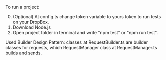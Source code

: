 To run a project:

0) (Optional) At config.ts change token variable to yours token to run tests on your DropBox.
1) Download Node.js
2) Open project folder in terminal and write "npm test" or "npm run test".



Used Builder Design Pattern: classes at RequestBuilder.ts are builder classes for requests, which RequestManager class at RequestManager.ts builds and sends. 
